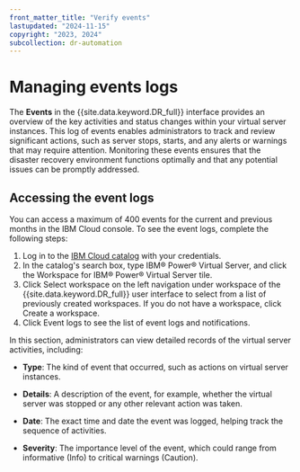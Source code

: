 ```yaml
---
front_matter_title: "Verify events"
lastupdated: "2024-11-15"
copyright: "2023, 2024"
subcollection: dr-automation
---
```

# Managing events logs

The **Events** in the {{site.data.keyword.DR_full}} interface provides an overview of the key activities and status changes within your virtual server instances. This log of events enables administrators to track and review significant actions, such as server stops, starts, and any alerts or warnings that may require attention. Monitoring these events ensures that the disaster recovery environment functions optimally and that any potential issues can be promptly addressed.

## Accessing the event logs

You can access a maximum of 400 events for the current and previous months in the IBM Cloud console. To see the event logs, complete the following steps:

1. Log in to the [IBM Cloud catalog](https://cloud.ibm.com/catalog) with your credentials.
2. In the catalog's search box, type IBM® Power® Virtual Server, and click the Workspace for IBM® Power® Virtual Server tile.
3. Click Select workspace on the left navigation under workspace of the {{site.data.keyword.DR_full}} user  interface to select from a list of previously created workspaces. If you do not have a workspace, click Create a workspace.
4. Click Event logs to see the list of event logs and notifications.

In this section, administrators can view detailed records of the virtual server activities, including:

- **Type**: The kind of event that occurred, such as actions on virtual server instances.

- **Details**: A description of the event, for example, whether the virtual server was stopped or any other relevant action was taken.

- **Date**: The exact time and date the event was logged, helping track the sequence of activities.

- **Severity**: The importance level of the event, which could range from informative (Info) to critical warnings (Caution).

